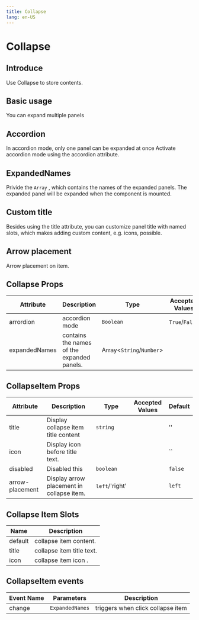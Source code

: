 ```yaml
---
title: Collapse
lang: en-US
---
```


# Collapse

## Introduce

Use Collapse to store contents.

## Basic usage

You can expand multiple panels

<demo src="../example/collapse/basic.vue"></demo>

## Accordion

In accordion mode, only one panel can be expanded at once
Activate accordion mode using the accordion attribute.

<demo src="../example/collapse/accordion.vue"></demo>

## ExpandedNames

Privide the `Array` , which contains the names of the expanded panels. 
The expanded panel will be expanded when the component is mounted. 

<demo src="../example/collapse/expandedNames.vue"></demo>


## Custom title
Besides using the title attribute, you can customize panel title with named slots, which makes adding custom content, e.g. icons, possible.
<demo src="../example/collapse/customTitle.vue"></demo>

## Arrow placement
Arrow placement on item.
<demo src="../example/collapse/arrow.vue"></demo>

## Collapse Props

| Attribute         | Description                               | Type                 | Accepted Values       | Default                  |
| ----------------- | ----------------------------------------- | ------------         | --------------------- | ------------------------ |
| arrordion             | accordion mode                     | `Boolean` |    `True`/`False`                   |      `False`                    |
| expandedNames               | contains the names of the expanded panels. |  Array<`String`/`Number`> |              |        []               | 



## CollapseItem Props
| Attribute         | Description                               | Type                 | Accepted Values       | Default                  |
| ----------------- | ----------------------------------------- | ------------         | --------------------- | ------------------------ |
| title             | Display collapse item title content                     | `string` |                       |        ''                  |
| icon               | Display icon before title text. |              |                       | ``                     |
| disabled               | Disabled this                          | `boolean`            |                       | `false`                  |
| arrow-placement          | Display arrow placement in collapse item.           | `left`/'right'            |                       | `left`                  |

## Collapse Item Slots
| Name | Description |
| ----------------- | ----------------------------------------- | 
| default | collapse item content. |
| title   | collapse item title text. |
| icon    | collapse item icon . |  


## CollapseItem events


| Event Name       | Parameters                                                                                      | Description                              |
|------------------|-------------------------------------------------------------------------------------------------|------------------------------------------|
| change           | `ExpandedNames`  | triggers when click collapse item  |
